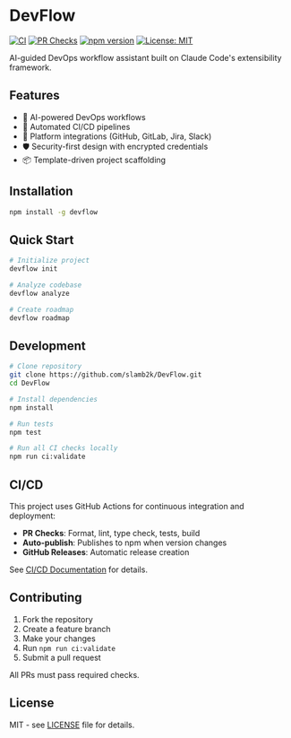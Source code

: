 # DevFlow

[![CI](https://github.com/slamb2k/DevFlow/actions/workflows/ci.yml/badge.svg)](https://github.com/slamb2k/DevFlow/actions/workflows/ci.yml)
[![PR Checks](https://github.com/slamb2k/DevFlow/actions/workflows/pr-checks.yml/badge.svg)](https://github.com/slamb2k/DevFlow/actions/workflows/pr-checks.yml)
[![npm version](https://img.shields.io/npm/v/devflow.svg)](https://www.npmjs.com/package/devflow)
[![License: MIT](https://img.shields.io/badge/License-MIT-yellow.svg)](https://opensource.org/licenses/MIT)

AI-guided DevOps workflow assistant built on Claude Code's extensibility framework.

## Features

- 🤖 AI-powered DevOps workflows
- 🔄 Automated CI/CD pipelines
- 🔌 Platform integrations (GitHub, GitLab, Jira, Slack)
- 🛡️ Security-first design with encrypted credentials
- 📦 Template-driven project scaffolding

## Installation

```bash
npm install -g devflow
```

## Quick Start

```bash
# Initialize project
devflow init

# Analyze codebase
devflow analyze

# Create roadmap
devflow roadmap
```

## Development

```bash
# Clone repository
git clone https://github.com/slamb2k/DevFlow.git
cd DevFlow

# Install dependencies
npm install

# Run tests
npm test

# Run all CI checks locally
npm run ci:validate
```

## CI/CD

This project uses GitHub Actions for continuous integration and deployment:

- **PR Checks**: Format, lint, type check, tests, build
- **Auto-publish**: Publishes to npm when version changes
- **GitHub Releases**: Automatic release creation

See [CI/CD Documentation](./docs/CI-CD.md) for details.

## Contributing

1. Fork the repository
2. Create a feature branch
3. Make your changes
4. Run `npm run ci:validate`
5. Submit a pull request

All PRs must pass required checks.

## License

MIT - see [LICENSE](LICENSE) file for details.